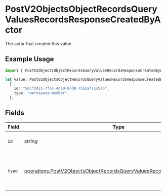 # PostV2ObjectsObjectRecordsQueryValuesRecordsResponseCreatedByActor

The actor that created this value.

## Example Usage

```typescript
import { PostV2ObjectsObjectRecordsQueryValuesRecordsResponseCreatedByActor } from "attio-js/models/operations";

let value: PostV2ObjectsObjectRecordsQueryValuesRecordsResponseCreatedByActor =
  {
    id: "50cf242c-7fa3-4cad-87d0-75b1af71c57b",
    type: "workspace-member",
  };
```

## Fields

| Field                                                                                                                                                            | Type                                                                                                                                                             | Required                                                                                                                                                         | Description                                                                                                                                                      |
| ---------------------------------------------------------------------------------------------------------------------------------------------------------------- | ---------------------------------------------------------------------------------------------------------------------------------------------------------------- | ---------------------------------------------------------------------------------------------------------------------------------------------------------------- | ---------------------------------------------------------------------------------------------------------------------------------------------------------------- |
| `id`                                                                                                                                                             | *string*                                                                                                                                                         | :heavy_minus_sign:                                                                                                                                               | An ID to identify the actor.                                                                                                                                     |
| `type`                                                                                                                                                           | [operations.PostV2ObjectsObjectRecordsQueryValuesRecordsResponse200Type](../../models/operations/postv2objectsobjectrecordsqueryvaluesrecordsresponse200type.md) | :heavy_minus_sign:                                                                                                                                               | The type of actor. [Read more information on actor types here](/docs/actors).                                                                                    |